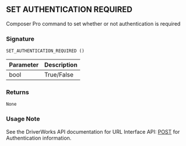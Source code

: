 ## SET AUTHENTICATION REQUIRED

Composer Pro command to set whether or not authentication is required


### Signature

`SET_AUTHENTICATION_REQUIRED ()`


| Parameter | Description |
| --- | --- |
| bool | True/False |


### Returns

`None`


### Usage Note

See the DriverWorks API documentation for URL Interface API: [POST][1] for Authentication information.



[1]:	https://control4.github.io/docs-driverworks-api/#post